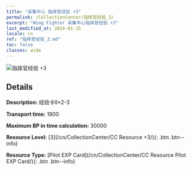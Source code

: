 ```yaml
---
title: "采集中心 指挥官经验 +3"
permalink: /CollectionCenter/指挥官经验_3/
excerpt: "Wing Fighter 采集中心指挥官经验 +3"
last_modified_at: 2024-01-15
locale: cn
ref: "指挥官经验_3.md"
toc: false
classes: wide
---
```



![指挥官经验 +3](/images/cc/CC_Pilot_EXP_Card_3.png)

## Details

  **Description:** 经验卡II×2-3

  **Transport time:** 1800

  **Maximum BP in time calculation:** 30000

  **Resource Level:** [3](/cn/CollectionCenter/CC Resource +3/){: .btn .btn--info}

  **Resource Type:** [Pilot EXP Card](/cn/CollectionCenter/CC Resource Pilot EXP Card/){: .btn .btn--info}

